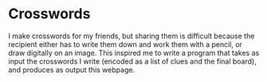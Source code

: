 
# Crosswords

I make crosswords for my friends, but sharing them is difficult because the recipient either has to write them down and work them with a pencil, or draw digitally on an image. This inspired me to write a program that takes as input the crosswords I write (encoded as a list of clues and the final board), and produces as output this webpage.

<div id="all-crosswords"></div>

<style>

.crossword {
    background-color: white;
/*    column-count: 2;*/
/*    border: 1px solid black;*/
}
.board {
    border: 2px solid black;
}
.all-clues {
    background-color: orange;
}
.clue-box {

}
td {
    width: 40px;
    height: 40px;
}
.blocked {
    background-color: black;
}
input {
    width: 40px;
    height: 40px;
    font-size: 30px;
    text-align: center;
    font-weight: bold;
    border: none;
    padding: none;

}
.number {
    position: absolute;
    color: blue;
}
.clue-highlight {
    background-color: lightblue;
}
</style>

<script>

/*
Algorithm for assigning numbers to squares

Start in top left, proceed across each row.
If the square is not part of an existing across, it becomes the start of an across
If the square is not part of an existing down, it becomes the start of a down.

1(a,d) 2(d) 3(d)
4(a)  
5(a)

"part of an existing across" == there exists a white space immediately left
"part of an existing down" == there exists a white space immediately above

add_numbers(grid: bool[][]) -> {
    across: {
        1: [0, 0],
        4: [0, 1],
        5: [0, 2],
    },
    down: {
        1: [0, 0],
        2: [1, 0],
        3: [2, 0],
    }
}

"Please highlight 2 down" -> "starts at [1,0]"

Maybe we want to compute full bounds for each clue.

How do I want to encode a crossword in the densest way possible?

For clicking a clue and highlighting the correct squares:
    We need a mapping from [num][dir] -> [r][c] and then we can
    run across/down from there.
For clicking a square and highlighting the correct clue, this
 is a one to many relationship where a square can be part of
 a down and an across. We can encode by [r][c] -> [across#, down#],
 and then cycle between them on repeated clicks. No state necessary,
  just swap the order of those elements each click.



squareToClues = { "r_c": ["4a", "1d"] }
answerStarts = ["r_c", "r_c"]
For each row r:
    for each col c:
        if isStartOfAnswer(r, c):
            clueNum++
            if isDown:
                starts[clueNum][down] = [(r, c)


*/

function computeClueAssociations(crossword) {
    const board = crossword.board;
    const squareToClues = {};
    const answerStarts = [];

    const isStartOfAcross = (r, c) => c == 0 || board[r][c - 1] == '*';
    const isStartOfDown   = (r, c) => r == 0 || board[r - 1][c] == '*';
    const isStartOfAnswer = (r, c) => {
        return isStartOfAcross(r, c) || isStartOfDown(r, c);
    };

    const addClue = (r, c, clue) => {
        const key = `${r}_${c}`;
        if (key in squareToClues) {
            squareToClues[key].push(clue);
        } else {
            squareToClues[key] = [clue];
        }
    };

    let answerNum = 0;
    for (let r = 0; r < board.length; ++r) {
        for (let c = 0; c < board[r].length; ++c) {
            if (board[r][c] == '*' || !isStartOfAnswer(r, c)) { continue; }
            ++answerNum;
            answerStarts.push(`${r}_${c}`);
            if (isStartOfAcross(r, c)) {
                for (let i = 0; c + i < board[r].length && board[r][c + i] != '*'; ++i) {
                    addClue(r, c + i, `${answerNum}a`);
                }
            }
            if (isStartOfDown(r, c)) {
                for (let i = 0; r + i < board.length && board[r + i][c] != '*'; ++i) {
                    addClue(r + i, c, `${answerNum}d`);
                }
            }
        }
    }
    crossword.squareToClues = squareToClues;
    crossword.answerStarts = answerStarts;
}

// index is [0 .. n]
function renderCrossword(crossword, index) {
    computeClueAssociations(crossword);
    console.log(crossword);
    const div = document.createElement('div');
    div.appendChild(document.createElement('hr'));
    div.classList.add('crossword');
    renderBoard(div, crossword, index);
    addCheckRevealButtons(div, crossword.board, index);
    renderClues(div, crossword.clues, index);
    document.getElementById('all-crosswords').appendChild(div);
}

function addCheckRevealButtons(parent, board, index) {
    const check = document.createElement('button');
    check.textContent = 'Check';
    check.onclick = () => { checkCrossword(board, index); };
    parent.appendChild(check);

    const reveal = document.createElement('button');
    reveal.textContent = 'Reveal';
    reveal.onclick = () => { revealCrossword(board, index); };
    parent.appendChild(reveal);
}

function renderClues(parent, clues, index) {
    for (const direction of ['across', 'down']) {
        const clueTitle = document.createElement('h2');
        clueTitle.appendChild(document.createTextNode(
            `${direction[0].toUpperCase()}${direction.substring(1)}`)
        );
        parent.appendChild(clueTitle);
        const ol = document.createElement('ol');
        parent.appendChild(ol);
        for (const [num, phrase] of Object.entries(clues[direction])) {
            const li = document.createElement('li');
            li.id = `clue_${index}_${num}${direction[0]}`;
            li.appendChild(document.createTextNode(`${phrase}`));
            li.value = num;
            ol.appendChild(li);
        }
    }
}

function clearHighlightFromClues(clues, index) {
    for (const direction of ['across', 'down']) {
        for (const num of Object.keys(clues[direction])) {
            document.getElementById(`clue_${index}_${num}${direction[0]}`).classList.remove('clue-highlight');
        }
    }
}

const inputId = (index, row, col) => `input_${index}_${row}_${col}`;

function renderBoard(parent, crossword, index) {
    const board = crossword.board;
    const table = document.createElement('table');
    table.classList.add('board');
    parent.appendChild(table);


    const isStartOfWord = (r, c) => {
        return  r == 0 || c == 0 ||
                board[r - 1][c] == '*' ||
                board[r][c - 1] == '*';
    };

    let i = 1;
    for (let rowIdx = 0; rowIdx < board.length; ++rowIdx) {
        const rowElement = table.insertRow(rowIdx);
        for (let colIdx = 0; colIdx < board[rowIdx].length; ++colIdx) {
            const td = rowElement.insertCell(colIdx);
            if (board[rowIdx][colIdx] == '*') {
                td.className = 'blocked';
            } else {

                if (isStartOfWord(rowIdx, colIdx)) {
                    const number = document.createElement('span');
                    number.classList.add('number');
                    number.appendChild(document.createTextNode(`${i}`));
                    td.appendChild(number);
                    ++i;
                }

                const input = document.createElement('input');
                input.setAttribute('type', 'text');
                input.setAttribute('autocorrect', 'off');
                input.setAttribute('autocapitalize', 'off');
                input.setAttribute('spellcheck', 'false');
                input.maxLength = 1;
                input.id = inputId(index, rowIdx, colIdx);
                input.onchange = (e) => {
                    input.parentElement.style.backgroundColor = 'white';
                };
                input.onfocus = (e) => {
                    console.log('input focus: ' + input.id);
                };
                input.addEventListener('focusout', (e) => {
                    console.log('focus out');
                    clearHighlightFromClues(crossword.clues, index);
                });
                input.addEventListener('focusin', (e) => {
                    clearHighlightFromClues(crossword.clues, index);
                    console.log('input onclick: ' + input.id);
                    for (const clueName of crossword.squareToClues[`${rowIdx}_${colIdx}`]) {
                        console.log(`clue_${index}_${clueName}`);
                        document.getElementById(`clue_${index}_${clueName}`).classList.add('clue-highlight');
                    }
                });
                td.appendChild(input);
            }
        }
    }
}


function checkCrossword(board, index) {
    console.log(`checking board ${board} idx ${index}`);
    for (let rowIdx = 0; rowIdx < board.length; ++rowIdx) {
        for (let colIdx = 0; colIdx < board[rowIdx].length; ++colIdx) {
            if (board[rowIdx][colIdx] != '*') {
                const input = document.getElementById(inputId(index, rowIdx, colIdx));
                if (input.value.toUpperCase() == board[rowIdx][colIdx].toUpperCase()) {
                    input.parentElement.style.backgroundColor = 'green';
                } else {
                    input.parentElement.style.backgroundColor = 'red';
                }
            }
        }
    }
}

function revealCrossword(board, index) {
    console.log(`checking board ${board} idx ${index}`);
    for (let rowIdx = 0; rowIdx < board.length; ++rowIdx) {
        for (let colIdx = 0; colIdx < board[rowIdx].length; ++colIdx) {
            if (board[rowIdx][colIdx] != '*') {
                const input = document.getElementById(inputId(index, rowIdx, colIdx));
                input.value = board[rowIdx][colIdx].toUpperCase();
                input.parentElement.style.backgroundColor = 'brown';
                input.disabled = true;
            }
        }
    }
}


const crosswords = [{
    board: [
        ['a', 't', 'e'],
        ['v', 'a', 't'],
        ['e', 'n', 'd'],
    ],
    clues: {
        across: {
            1: 'Venomous snake',
            4: 'Travel freely',
            5: 'You do this to 7 across'
        },
        down: {
            1: 'Cousin of St and Rd',
            2: 'Bacteria\'s bane',
            3: 'Roughly when the plane leaves',
        }
    }
}
,{
    board: [
        ['a', 's', 'p', '*'],
        ['r', 'o', 'a', 'm'],
        ['m', 'a', 'r', 'e'],
        ['*', 'p', 'e', 't'],
    ],
    clues: {
        across: {
            1: 'Venomous snake',
            4: 'Travel freely',
            6: 'Stallion\'s mate',
            7: 'You do this to 7 across'
        },
        down: {
            1: 'To render explosive',
            2: 'Bacteria\'s bane',
            3: 'Reduce by slivers',
            5: '"Well __", an archaic greeting',
        }
    }
}, {
    board: [
        ['w', 'r', 'y'],
        ['e', 'n', 'e'],
        ['s', 'a', 's'],
    ],
    clues: {
        across: {
            1: 'Smile style',
            4: 'Double-bond designator',
            5: 'Cornwall\'s commandos',
        },
        down: {
            1: 'Auteur Anderson',
            2: 'Protein progenitor',
            3: 'No\'s negation',
        }
    }
}, {
    board: [
        ['*', 'r', '*', '*'],
        ['l', 'i', 'k', 'e'],
        ['*', 'y', 'e', 'w'],
        ['*', 'a', 'y', 'e'],
    ],
    clues: {
        across: {
            1: 'Rating for a movie with sufficient profanity',
            2: 'Necessary word in a simile',
            5: 'Tree with poisonous leaves whose wood is used for bows',
            6: "Sailor's affirmative"
        },
        down: {
            1: "With an optional preceding 'P', an Indian woman's name",
            2: 'Half of C, five times X, or ten times V',
            3: "A lock's mate",
            4: 'Female sheep'
        }
    }
}, {
    board: [
        ['i', 'c', 'h', 'o', 'r'],
        ['s', 'h', 'o', 'g', 'i'],
        ['*', 'e', 'l', 'e', 'c'],
        ['*', '*', 't', 'e', 'e'],
        ['*', '*', '*', 's', 'r'],
    ],
    clues: {
        across: {
            1: 'Blood of the gods',
            6: 'Japanese chess',
            7: 'Type of eng.',
            8: 'Golf accessory',
            9: "III's grandfather",
        },
        down: {
            1: 'Copula, third person, present',
            2: 'Iconic Marxist revolutionary',
            3: 'Archaic word for a wooded hill',
            4: "Architectural features that have 'S' shapes.",
            5: 'Something a potato might be put through'
        }
    }
},
{
    board: [
        ['r', 'a', 'm', 'a'],
        ['i', 'r', 'a', 'q'],
        ['t', 'e', 'm', 'u'],
        ['a', 's', 'i', 'a'],
    ],
    clues: {
        across: {
            1: '___dan, 9th month of Islamic calendar',
            5: 'Turkey toucher',
            6: "China's Amazon",
            7: "Gobi's home",
        },
        down: {
            1: "Rowling's yellow journalist",
            2: 'Known as Mars by the Romans',
            3: 'Spanish slang for a woman',
            4: 'Latin root meaning water',
        }
    }
}
];

for (let i = 0; i < crosswords.length; ++i) {
    renderCrossword(crosswords[i], i);
}
</script>
